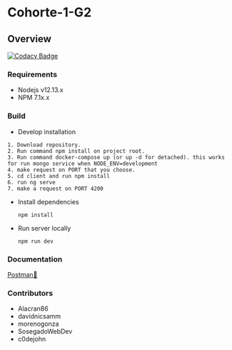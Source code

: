 # Cohorte-1-G2

## Overview

[![Codacy Badge](https://app.codacy.com/project/badge/Grade/679c649e1ba546d7be89a14ff31aa3e4)](https://www.codacy.com?utm_source=github.com&utm_medium=referral&utm_content=No-Country/Cohorte-1-G2&utm_campaign=Badge_Grade)

### Requirements

- Nodejs v12.13.x
- NPM 7.1x.x

### Build

- Develop installation

```
1. Download repository.
2. Run command npm install on project root.
3. Run command docker-compose up (or up -d for detached). this works for run mongo service when NODE_ENV=development
4. make request on PORT that you choose.
5. cd client and run npm install
6. run ng serve
7. make a request on PORT 4200
```

- Install dependencies

  ```
  npm install
  ```

- Run server locally

  ```
  npm run dev
  ```

### Documentation

[Postman📖](https://documenter.getpostman.com/view/8141743/UVJYJyxf)

### Contributors

- Alacran86
- davidnicsamm
- morenogonza
- SosegadoWebDev
- c0dejohn
